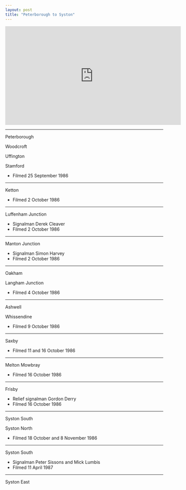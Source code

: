 ```yaml
---
layout: post
title: "Peterborough to Syston"
---
```


<iframe width="560" height="315" src="https://www.youtube.com/embed/27vPQeV3PGk" title="Peterborough to Syston" frameBorder="0" allow="accelerometer; autoplay; clipboard-write; encrypted-media; gyroscope; picture-in-picture; web-share" allowFullScreen></iframe>

---

Peterborough

Woodcroft

Uffington

Stamford

- Filmed 25 September 1986

---

Ketton

- Filmed 2 October 1986

---

Luffenham Junction

- Signalman Derek Cleaver
- Filmed 2 October 1986

---

Manton Junction

- Signalman Simon Harvey
- Filmed 2 October 1986

---

Oakham

Langham Junction

- Filmed 4 October 1986

---

Ashwell

Whissendine

- Filmed 9 October 1986

---

Saxby

- Filmed 11 and 16 October 1986

---

Melton Mowbray

- Filmed 16 October 1986

---

Frisby

- Relief signalman Gordon Derry
- Filmed 16 October 1986

---

Syston South

Syston North

- Filmed 18 October and 8 November 1986

---

Syston South

- Signalman Peter Sissons and Mick Lumbis
- Filmed 11 April 1987

---

Syston East
